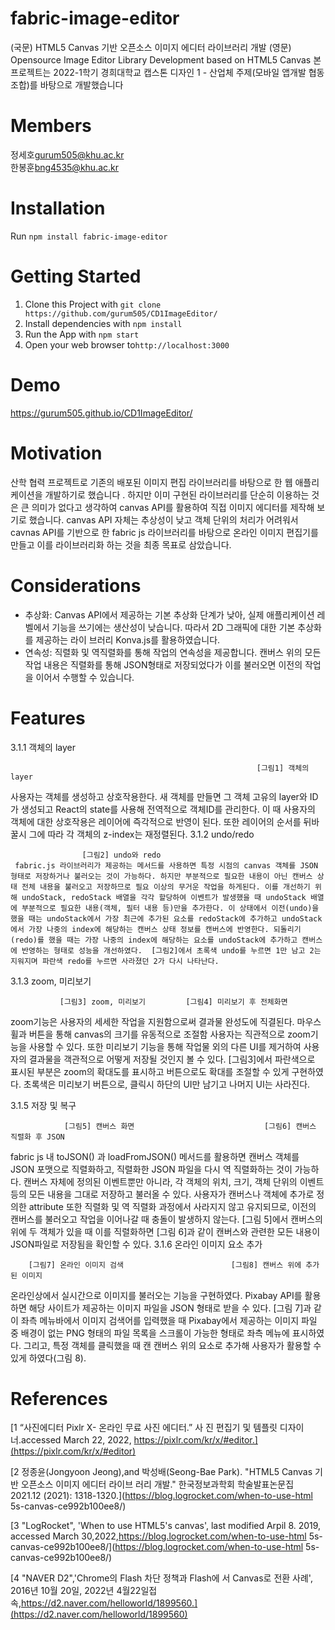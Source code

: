 # fabric-image-editor
(국문) HTML5 Canvas 기반 오픈소스 이미지 에디터 라이브러리 개발
(영문) Opensource Image Editor Library Development based on HTML5 Canvas
본 프로젝트는 2022-1학기 경희대학교 캡스톤 디자인 1 - 산업체 주제(모바일 앱개발 협동조합)를 바탕으로 개발했습니다

# Members
정세호<gurum505@khu.ac.kr>  
한봉훈<bng4535@khu.ac.kr>  
# Installation
Run ```npm install fabric-image-editor```

# Getting Started
1. Clone this Project with ```git clone https://github.com/gurum505/CD1ImageEditor/```
2. Install dependencies with ```npm install```
3. Run the App with ```npm start```
4. Open your web browser to```http://localhost:3000```

# Demo
https://gurum505.github.io/CD1ImageEditor/

# Motivation
산학 협력 프로젝트로 기존의 배포된 이미지 편집 라이브러리를 바탕으로 한 웹 애플리케이션을 개발하기로 했습니다 . 하지만 이미 구현된 라이브러리를 단순히 이용하는 것은 큰 의미가 없다고 생각하여 canvas API를 활용하여 직접 이미지 에디터를 제작해 보기로 했습니다. canvas API 자체는 추상성이 낮고 객체 단위의 처리가 어려워서 cavnas API를 기반으로 한 fabric js 라이브러리를 바탕으로 온라인 이미지 편집기를 만들고 이를 라이브러리화 하는 것을 최종 목표로 삼았습니다.
# Considerations
<ul>
<li>
  추상화: Canvas API에서 제공하는 기본 추상화 단계가 낮아, 실제 애플리케이션 레벨에서 기능을 쓰기에는 생산성이 낮습니다. 따라서 2D 그래픽에 대한 기본 추상화를 제공하는 라이  브러리 Konva.js를 활용하였습니다.
</li>
<li>
  연속성: 직렬화 및 역직렬화를 통해 작업의 연속성을 제공합니다. 캔버스 위의 모든 작업 내용은 직렬화를 통해 JSON형태로 저장되었다가 이를 불러오면 이전의 작업을 이어서 수행할 수 있습니다. 
</li>
</ul>

# Features

3.1.1   객체의 layer 

                                                           [그림1] 객체의 layer 
사용자는 객체를 생성하고 상호작용한다. 새 객체를 만들면 그 객체 고유의 layer와 ID가 생성되고 React의 state를 사용해 전역적으로 객체ID를 관리한다. 이 때 사용자의 객체에 대한 상호작용은  레이어에 즉각적으로 반영이 된다. 또한 레이어의 순서를 뒤바꿀시 그에 따라 각 객체의 z-index는 재정렬된다.
3.1.2   undo/redo 

 					[그림2] undo와 redo
     fabric.js 라이브러리가 제공하는 메서드를 사용하면 특정 시점의 canvas 객체를 JSON 형태로 저장하거나 불러오는 것이 가능하다. 하지만 부분적으로 필요한 내용이 아닌 캔버스 상태 전체 내용을 불러오고 저장하므로 필요 이상의 무거운 작업을 하게된다. 이를 개선하기 위해 undoStack, redoStack 배열을 각각 할당하여 이벤트가 발생했을 때 undoStack 배열에 부분적으로 필요한 내용(객체, 필터 내용 등)만을 추가한다. 이 상태에서 이전(undo)을 했을 때는 undoStack에서 가장 최근에 추가된 요소를 redoStack에 추가하고 undoStack에서 가장 나중의 index에 해당하는 캔버스 상태 정보를 캔버스에 반영한다. 되돌리기(redo)를 했을 때는 가장 나중의 index에 해당하는 요소를 undoStack에 추가하고 캔버스에 반영하는 형태로 성능을 개선하였다.  [그림2]에서 초록색 undo를 누르면 1만 남고 2는 지워지며 파란색 redo를 누르면 사라졌던 2가 다시 나타난다.                                                   
3.1.3   zoom,  미리보기 

               [그림3] zoom, 미리보기		    [그림4] 미리보기 후 전체화면
zoom기능은 사용자의 세세한 작업을 지원함으로써 결과물 완성도에 직결된다. 마우스 휠과 버튼을 통해 canvas의 크기를 유동적으로 조절함 사용자는 직관적으로 zoom기능을 사용할 수 있다. 또한 미리보기 기능을 통해 작업물 외의 다른 UI를  제거하여 사용자의 결과물을 객관적으로 어떻게 저장될 것인지 볼 수 있다.  [그림3]에서 파란색으로 표시된 부분은 zoom의 확대도를 표시하고 버튼으로도 확대를 조절할 수 있게 구현하였다. 초록색은 미리보기 버튼으로, 클릭시 하단의 UI만 남기고 나머지 UI는 사라진다.



3.1.5   저장 및 복구 

                [그림5] 캔버스 화면                             [그림6] 캔버스 직렬화 후 JSON
  fabric js 내 toJSON() 과 loadFromJSON() 메서드를 활용하면 캔버스 객체를 JSON 포맷으로 직렬화하고, 직렬화한 JSON 파일을 다시 역 직렬화하는 것이 가능하다. 캔버스 자체에 정의된 이벤트뿐만 아니라, 각 객체의 위치, 크기, 객체 단위의 이벤트 등의 모든 내용을 그대로 저장하고 불러올 수 있다. 사용자가 캔버스나 객체에 추가로 정의한 attribute 또한 직렬화 및 역 직렬화 과정에서 사라지지 않고 유지되므로, 이전의 캔버스를 불러오고 작업을 이어나갈 때 충돌이 발생하지 않는다. [그림 5]에서  캔버스의 위에  두 객체가 있을 때 이를 직렬화하면 [그림  6]과 같이 캔버스와 관련한 모든 내용이 JSON파일로 저장됨을 확인할 수 있다. 
     3.1.6  온라인 이미지 요소 추가

        [그림7] 온라인 이미지 검색                        [그림8] 캔버스 위에 추가된 이미지
  온라인상에서 실시간으로 이미지를 불러오는 기능을 구현하였다. Pixabay API를 활용하면 해당 사이트가 제공하는 이미지 파일을 JSON 형태로 받을 수 있다. [그림 7]과 같이 좌측 메뉴바에서 이미지 검색어를 입력했을 때 Pixabay에서 제공하는 이미지 파일 중 배경이 없는 PNG 형태의 파일 목록을 스크롤이 가능한 형태로 좌측 메뉴에 표시하였다. 그리고, 특정 객체를 클릭했을 때 캔 캔버스 위의  요소로 추가해 사용자가 활용할 수 있게 하였다(그림 8).


# References
[1 “사진에디터 Pixlr X- 온라인 무료 사진 에디터.” 사 진 편집기 및 템플릿 디자이너.accessed March 22, 2022, https://pixlr.com/kr/x/#editor.](https://pixlr.com/kr/x/#editor)  

[2 정종윤(Jongyoon Jeong),and 박성배(Seong-Bae Park). "HTML5 Canvas 기반 오픈소스 이미지 에디터 라이브 러리 개발." 한국정보과학회 학술발표논문집 2021.12 (2021): 1318-1320.](https://blog.logrocket.com/when-to-use-html 5s-canvas-ce992b100ee8/)  

[3 "LogRocket", 'When to use HTML5's canvas', last modified Arpil 8. 2019, accessed March 30,2022,https://blog.logrocket.com/when-to-use-html 5s-canvas-ce992b100ee8/](https://blog.logrocket.com/when-to-use-html 5s-canvas-ce992b100ee8/)  


[4 "NAVER D2",'Chrome의 Flash 차단 정책과 Flash에 서 Canvas로 전환 사례', 2016년 10월 20일, 2022년 4월22일접속,https://d2.naver.com/helloworld/1899560.](https://d2.naver.com/helloworld/1899560)

